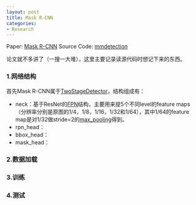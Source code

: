 ```yaml
---
layout: post
title: Mask R-CNN
categories:
- Research
---
```


Paper: [Mask R-CNN](https://arxiv.org/pdf/1703.06870.pdf)
Source Code: [mmdetection](https://github.com/open-mmlab/mmdetection)

论文就不多讲了（一搜一大堆），这里主要记录读源代码时想记下来的东西。

### 1.网络结构

首先Mask R-CNN属于[TwoStageDetector](https://github.com/open-mmlab/mmdetection/blob/master/mmdet/models/detectors/two_stage.py#L10)，结构组成有：

- neck：基于ResNet的[FPN](https://github.com/open-mmlab/mmdetection/blob/master/mmdet/models/necks/fpn.py#L7)结构，主要用来提5个不同level的feature maps（分辨率分别是原图的1/4，1/8，1/16，1/32和1/64），其中1/64的feature map是对1/32做stride=2的[max_pooling](https://github.com/open-mmlab/mmdetection/blob/master/mmdet/models/necks/fpn.py#L118)得到。
- rpn_head：
- bbox_head：
- mask_head：

### 2.数据加载

### 3.训练

### 4.测试